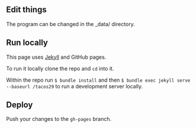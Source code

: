 ## Edit things

The program can be changed in the _data/ directory.

## Run locally

This page uses [Jekyll](http://jekyllrb.org) and GitHub pages.

To run it locally clone the repo and `cd` into it.

Within the repo run `$ bundle install` and then `$ bundle exec jekyll serve --baseurl /tacos29` to run a development server locally.

## Deploy

Push your changes to the `gh-pages` branch.
